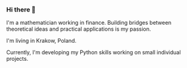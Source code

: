 ### Hi there 👋

I'm a mathematician working in finance. Building bridges between theoretical ideas and practical applications is my passion.

I'm living in Krakow, Poland.

Currently, I'm developing my Python skills working on small individual projects.

<!--
**maciej-lewicki/maciej-lewicki** is a ✨ _special_ ✨ repository because its `README.md` (this file) appears on your GitHub profile.

Here are some ideas to get you started:

- 🔭 I’m currently working on ...
- 🌱 I’m currently learning ...
- 👯 I’m looking to collaborate on ...
- 🤔 I’m looking for help with ...
- 💬 Ask me about ...
- 📫 How to reach me: ...
- 😄 Pronouns: ...
- ⚡ Fun fact: ...
-->
